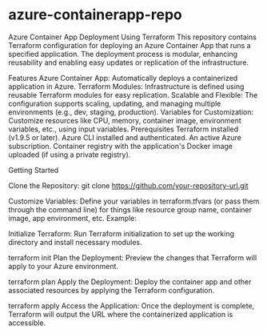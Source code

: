# azure-containerapp-repo
Azure Container App Deployment Using Terraform
This repository contains Terraform configuration for deploying an Azure Container App that runs a specified application. The deployment process is modular, enhancing reusability and enabling easy updates or replication of the infrastructure.

Features
    Azure Container App: Automatically deploys a containerized application in Azure.
    Terraform Modules: Infrastructure is defined using reusable Terraform modules for easy replication.
    Scalable and Flexible: The configuration supports scaling, updating, and managing multiple environments (e.g., dev, staging, production).
    Variables for Customization: Customize resources like CPU, memory, container image, environment variables, etc., using input variables.
    Prerequisites
    Terraform installed (v1.9.5 or later).
    Azure CLI installed and authenticated.
    An active Azure subscription.
    Container registry with the application's Docker image uploaded (if using a private registry).

Getting Started

Clone the Repository:
git clone https://github.com/your-repository-url.git

Customize Variables: Define your variables in terraform.tfvars (or pass them through the command line) for things like resource group name, container image, app environment, etc. Example:


Initialize Terraform: Run Terraform initialization to set up the working directory and install necessary modules.

terraform init
Plan the Deployment: Preview the changes that Terraform will apply to your Azure environment.

terraform plan
Apply the Deployment: Deploy the container app and other associated resources by applying the Terraform configuration.

terraform apply
Access the Application: Once the deployment is complete, Terraform will output the URL where the containerized application is accessible.